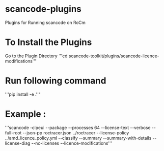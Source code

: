 # scancode-plugins
Plugins for Running scancode on RoCm

# To Install the Plugins
Go to the Plugin Directory
'''cd scancode-toolkit/plugins/scancode-licence-modifications'''

# Run following command
 '''pip install -e .'''




# Example : 

'''scancode -clpeui  --package --processes 64 --license-text --verbose --full-root --json-pp roctracer.json ../roctracer --license-policy ../amd_licence_policy.yml --classify --summary --summary-with-details  --license-diag --no-licenses --licence-modifications'''
